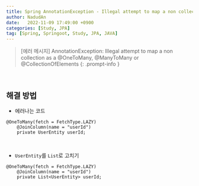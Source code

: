 ```yaml
---
title: Spring AnnotationException - Illegal attempt to map a non collection as a @OneToMany, @ManyToMany or @CollectionOfElements
author: NadudAn
date:   2022-11-09 17:49:00 +0900
categories: [Study, JPA]
tag: [Spring, Springoot, Study, JPA, JAVA]
---
```


> [에러 메시지] AnnotationException: Illegal attempt to map a non collection as a @OneToMany, @ManyToMany or @CollectionOfElements
{: .prompt-info }

<br>

## 해결 방법

- 에러나는 코드

```
@OneToMany(fetch = FetchType.LAZY)
    @JoinColumn(name = "userId")
    private UserEntity userId;
```

<br>

- `UserEntity`를 `List`로 고치기

```
@OneToMany(fetch = FetchType.LAZY)
    @JoinColumn(name = "userId")
    private List<UserEntity> userId;
```